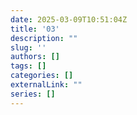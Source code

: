```yaml
--- 
date: 2025-03-09T10:51:04Z
title: '03'
description: ""
slug: ''
authors: []
tags: []
categories: []
externalLink: ""
series: []
---
```

